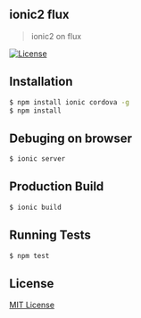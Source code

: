 ## ionic2 flux
> ionic2 on flux 

[![License](https://img.shields.io/badge/license-MIT-blue.svg)](http://opensource.org/licenses/MIT)

## Installation

```bash
$ npm install ionic cordova -g
$ npm install
```

## Debuging on browser
```bash
$ ionic server
```

## Production Build
```bash
$ ionic build
```

## Running Tests
```bash
$ npm test
```

## License
<a href="https://opensource.org/licenses/MIT">MIT License</a>
